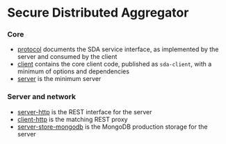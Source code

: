# Secure Distributed Aggregator

### Core

- [protocol](protocol/sda_protocol/index.html) documents the SDA service interface, as implemented by the server and consumed by the client
- [client](client/sda_client/index.html) contains the core client code, published as `sda-client`, with a minimum of options and dependencies
- [server](server/sda_server/index.html) is the minimum server

### Server and network

- [server-http](server-http/sda_server_http/index.html) is the REST interface for the server
- [client-http](client-http/sda_client_http/index.html) is the matching REST proxy
- [server-store-mongodb](server-store-mongodb/sda_server_store_mongodb/index.html) is the MongoDB production storage for the server
